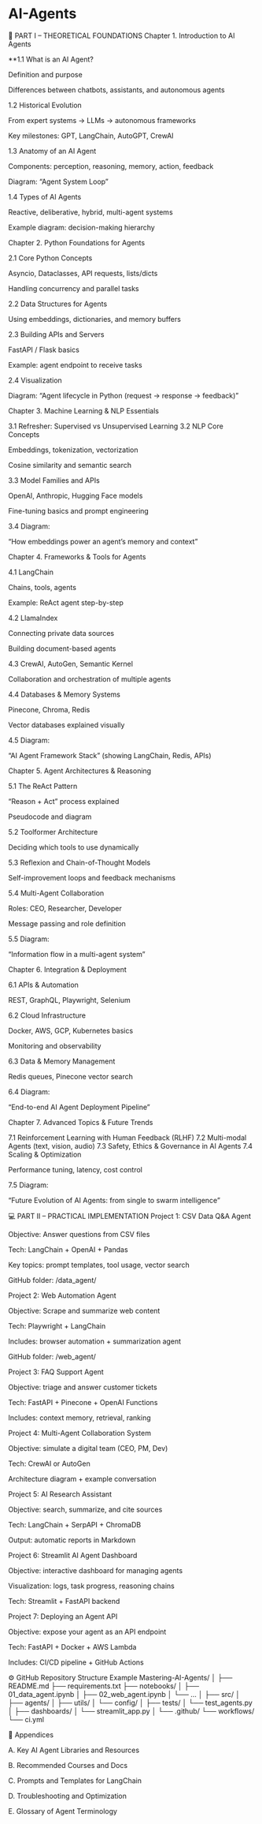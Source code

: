 # AI-Agents

🧩 PART I – THEORETICAL FOUNDATIONS
Chapter 1. Introduction to AI Agents

**1.1 What is an AI Agent?

Definition and purpose

Differences between chatbots, assistants, and autonomous agents

1.2 Historical Evolution

From expert systems → LLMs → autonomous frameworks

Key milestones: GPT, LangChain, AutoGPT, CrewAI

1.3 Anatomy of an AI Agent

Components: perception, reasoning, memory, action, feedback

Diagram: “Agent System Loop”

1.4 Types of AI Agents

Reactive, deliberative, hybrid, multi-agent systems

Example diagram: decision-making hierarchy

Chapter 2. Python Foundations for Agents

2.1 Core Python Concepts

Asyncio, Dataclasses, API requests, lists/dicts

Handling concurrency and parallel tasks

2.2 Data Structures for Agents

Using embeddings, dictionaries, and memory buffers

2.3 Building APIs and Servers

FastAPI / Flask basics

Example: agent endpoint to receive tasks

2.4 Visualization

Diagram: “Agent lifecycle in Python (request → response → feedback)”

Chapter 3. Machine Learning & NLP Essentials

3.1 Refresher: Supervised vs Unsupervised Learning
3.2 NLP Core Concepts

Embeddings, tokenization, vectorization

Cosine similarity and semantic search

3.3 Model Families and APIs

OpenAI, Anthropic, Hugging Face models

Fine-tuning basics and prompt engineering

3.4 Diagram:

“How embeddings power an agent’s memory and context”

Chapter 4. Frameworks & Tools for Agents

4.1 LangChain

Chains, tools, agents

Example: ReAct agent step-by-step

4.2 LlamaIndex

Connecting private data sources

Building document-based agents

4.3 CrewAI, AutoGen, Semantic Kernel

Collaboration and orchestration of multiple agents

4.4 Databases & Memory Systems

Pinecone, Chroma, Redis

Vector databases explained visually

4.5 Diagram:

“AI Agent Framework Stack” (showing LangChain, Redis, APIs)

Chapter 5. Agent Architectures & Reasoning

5.1 The ReAct Pattern

“Reason + Act” process explained

Pseudocode and diagram

5.2 Toolformer Architecture

Deciding which tools to use dynamically

5.3 Reflexion and Chain-of-Thought Models

Self-improvement loops and feedback mechanisms

5.4 Multi-Agent Collaboration

Roles: CEO, Researcher, Developer

Message passing and role definition

5.5 Diagram:

“Information flow in a multi-agent system”

Chapter 6. Integration & Deployment

6.1 APIs & Automation

REST, GraphQL, Playwright, Selenium

6.2 Cloud Infrastructure

Docker, AWS, GCP, Kubernetes basics

Monitoring and observability

6.3 Data & Memory Management

Redis queues, Pinecone vector search

6.4 Diagram:

“End-to-end AI Agent Deployment Pipeline”

Chapter 7. Advanced Topics & Future Trends

7.1 Reinforcement Learning with Human Feedback (RLHF)
7.2 Multi-modal Agents (text, vision, audio)
7.3 Safety, Ethics & Governance in AI Agents
7.4 Scaling & Optimization

Performance tuning, latency, cost control

7.5 Diagram:

“Future Evolution of AI Agents: from single to swarm intelligence”

💻 PART II – PRACTICAL IMPLEMENTATION
Project 1: CSV Data Q&A Agent

Objective: Answer questions from CSV files

Tech: LangChain + OpenAI + Pandas

Key topics: prompt templates, tool usage, vector search

GitHub folder: /data_agent/

Project 2: Web Automation Agent

Objective: Scrape and summarize web content

Tech: Playwright + LangChain

Includes: browser automation + summarization agent

GitHub folder: /web_agent/

Project 3: FAQ Support Agent

Objective: triage and answer customer tickets

Tech: FastAPI + Pinecone + OpenAI Functions

Includes: context memory, retrieval, ranking

Project 4: Multi-Agent Collaboration System

Objective: simulate a digital team (CEO, PM, Dev)

Tech: CrewAI or AutoGen

Architecture diagram + example conversation

Project 5: AI Research Assistant

Objective: search, summarize, and cite sources

Tech: LangChain + SerpAPI + ChromaDB

Output: automatic reports in Markdown

Project 6: Streamlit AI Agent Dashboard

Objective: interactive dashboard for managing agents

Visualization: logs, task progress, reasoning chains

Tech: Streamlit + FastAPI backend

Project 7: Deploying an Agent API

Objective: expose your agent as an API endpoint

Tech: FastAPI + Docker + AWS Lambda

Includes: CI/CD pipeline + GitHub Actions

⚙️ GitHub Repository Structure Example
Mastering-AI-Agents/
│
├── README.md
├── requirements.txt
├── notebooks/
│   ├── 01_data_agent.ipynb
│   ├── 02_web_agent.ipynb
│   └── ...
│
├── src/
│   ├── agents/
│   ├── utils/
│   └── config/
│
├── tests/
│   └── test_agents.py
│
├── dashboards/
│   └── streamlit_app.py
│
└── .github/
    └── workflows/
        └── ci.yml

🧭 Appendices

A. Key AI Agent Libraries and Resources

B. Recommended Courses and Docs

C. Prompts and Templates for LangChain

D. Troubleshooting and Optimization

E. Glossary of Agent Terminology

